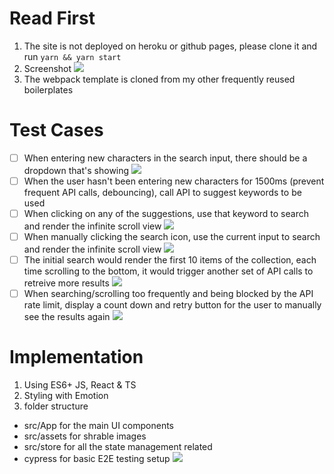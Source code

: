 # Read First

1. The site is not deployed on heroku or github pages, please clone it and run `yarn && yarn start`
2. Screenshot
   ![](https://i.imgur.com/pJfc595.png)
3. The webpack template is cloned from my other frequently reused boilerplates

# Test Cases

- [ ] When entering new characters in the search input, there should be a dropdown that's showing
      ![](https://i.imgur.com/z8HqgEi.png)
- [ ] When the user hasn't been entering new characters for 1500ms (prevent frequent API calls, debouncing), call API to suggest keywords to be used
- [ ] When clicking on any of the suggestions, use that keyword to search and render the infinite scroll view
      ![](https://i.imgur.com/2axE6ti.png)
- [ ] When manually clicking the search icon, use the current input to search and render the infinite scroll view
      ![](https://i.imgur.com/6xY27mM.png)
- [ ] The initial search would render the first 10 items of the collection, each time scrolling to the bottom, it would trigger another set of API calls to retreive more results
      ![](https://i.imgur.com/Z8W6lPI.png)
- [ ] When searching/scrolling too frequently and being blocked by the API rate limit, display a count down and retry button for the user to manually see the results again
      ![](https://i.imgur.com/CRs1vG1.png)

# Implementation

1. Using ES6+ JS, React & TS
2. Styling with Emotion
3. folder structure

- src/App for the main UI components
- src/assets for shrable images
- src/store for all the state management related
- cypress for basic E2E testing setup
  ![](https://i.imgur.com/o7jDMym.png)
